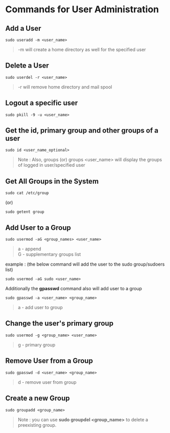 # Commands for User Administration

## Add a User

```
sudo useradd -m <user_name>
```
  
> -m will create a home directory as well for the specified user


## Delete a User

```
sudo userdel -r <user_name>
```
   
> -r will remove home directory and mail spool

## Logout a specific user
  
```
sudo pkill -9 -u <user_name>
```

## Get the id, primary group and other groups of a user
  
```
sudo id <user_name_optional>
```

> Note : Also, groups (or) groups <user_name> will display the groups of logged in user/specified user

## Get All Groups in the System
  
```
sudo cat /etc/group
```
(or)
```
sudo getent group
```

## Add User to a Group
  
```
sudo usermod -aG <group_names> <user_name>
```

> a - append  
> G - supplementary groups list

example : (the below command will add the user to the sudo group/sudoers list)
```
sudo usermod -aG sudo <user_name>
```

Additionally the  **gpasswd** command also will add user to a group

```
sudo gpasswd -a <user_name> <group_name>
```
> a - add user to group    

## Change the user's primary group

```
sudo usermod -g <group_name> <user_name>
```
> g - primary group

## Remove User from a Group
  
```
sudo gpasswd -d <user_name> <group_name>
```
> d - remove user from group    

## Create a new Group
  
```
sudo groupadd <group_name>
```
> Note : you can use **sudo groupdel <group_name>** to delete a preexisting group.  






